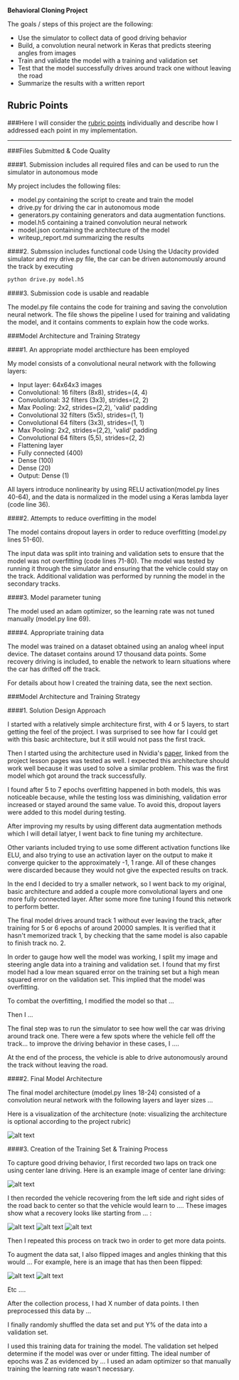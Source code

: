 
**Behavioral Cloning Project**

The goals / steps of this project are the following:
* Use the simulator to collect data of good driving behavior
* Build, a convolution neural network in Keras that predicts steering angles from images
* Train and validate the model with a training and validation set
* Test that the model successfully drives around track one without leaving the road
* Summarize the results with a written report


[//]: # (Image References)

[image1]: ./img/model.png "Model Visualization"
[image2]: ./examples/placeholder.png "Grayscaling"
[image3]: ./examples/placeholder_small.png "Recovery Image"
[image4]: ./examples/placeholder_small.png "Recovery Image"
[image5]: ./examples/placeholder_small.png "Recovery Image"
[image6]: ./examples/placeholder_small.png "Normal Image"
[image7]: ./examples/placeholder_small.png "Flipped Image"

## Rubric Points
###Here I will consider the [rubric points](https://review.udacity.com/#!/rubrics/432/view) individually and describe how I addressed each point in my implementation.  

---
###Files Submitted & Code Quality

####1. Submission includes all required files and can be used to run the simulator in autonomous mode

My project includes the following files:
* model.py containing the script to create and train the model
* drive.py for driving the car in autonomous mode
* generators.py containing generators and data augmentation functions.
* model.h5 containing a trained convolution neural network 
* model.json containing the architecture of the model
* writeup_report.md summarizing the results

####2. Submssion includes functional code
Using the Udacity provided simulator and my drive.py file, the car can be driven autonomously around the track by executing 
```sh
python drive.py model.h5
```

####3. Submission code is usable and readable

The model.py file contains the code for training and saving the convolution neural network. The file shows the pipeline I used for training and validating the model, and it contains comments to explain how the code works.

###Model Architecture and Training Strategy

####1. An appropriate model arcthiecture has been employed

My model consists of a convolutional neural network with the following layers:
- Input layer: 64x64x3 images
- Convolutional: 16 filters (8x8), strides=(4, 4)
- Convolutional: 32 filters (3x3), strides=(2, 2)
- Max Pooling: 2x2, strides=(2,2), 'valid' padding
- Convolutional 32 filters (5x5), strides=(1, 1)
- Convolutional 64 filters (3x3), strides=(1, 1)
- Max Pooling: 2x2, strides=(2,2), 'valid' padding
- Convolutional 64 filters (5,5), strides=(2, 2)
- Flattening layer
- Fully connected (400)
- Dense (100)
- Dense (20)
- Output: Dense (1)

All layers introduce nonlinearity by using RELU activation(model.py lines 40-64), and the data is normalized in the model using a Keras lambda layer (code line 36). 

####2. Attempts to reduce overfitting in the model

The model contains dropout layers in order to reduce overfitting (model.py lines 51-60). 

The input data was split into training and validation  sets to ensure that the model was not overfitting (code lines 71-80).
The model was tested by running it through the simulator and ensuring that the vehicle could stay on the track. Additional validation was performed by running the model in the secondary tracks.

####3. Model parameter tuning

The model used an adam optimizer, so the learning rate was not tuned manually (model.py line 69).

####4. Appropriate training data

The model was trained on a dataset obtained using an analog wheel input device. The dataset contains around 17 thousand data points. Some recovery driving is included, to enable the network to learn situations where
the car has drifted off the track.

For details about how I created the training data, see the next section. 

###Model Architecture and Training Strategy

####1. Solution Design Approach

I started with a relatively simple architecture first, with 4 or 5 layers, to start getting the feel of the project. I was surprised to see how far I could get with this basic architecture, but it still would not pass the first track.

Then I started using the architecture used in Nvidia's [paper](http://images.nvidia.com/content/tegra/automotive/images/2016/solutions/pdf/end-to-end-dl-using-px.pdf), linked from the project lesson pages was tested as well. I expected this architecture should work well because it was used to solve a similar problem. This was the first model which got around the track successfully.

I found after 5 to 7 epochs overfitting happened in both models, this was noticeable because, while the testing loss was diminishing, validation error increased or stayed around the same value. To avoid this, dropout layers were added to this model during testing.

After improving my results by using different data augmentation methods which I will detail latyer, I went back to fine tuning my architecture.

Other variants included trying to use some different activation functions like ELU, and also trying to use an activation layer on the output to make it converge quicker to the approximately -1, 1 range. All of these changes were discarded because they would not give the expected results on track.

In the end I decided to try a smaller network, so I went back to my original, basic architecture and added a couple more convolutional layers and one more fully connected layer. After some more fine tuning I found this network to perform better.

The final model drives around track 1 without ever leaving the track, after training for 5 or 6 epochs of around 20000 samples. It is verified that it hasn't memorized track 1, by checking that the same model is also capable to finish track no. 2.

In order to gauge how well the model was working, I split my image and steering angle data into a training and validation set. I found that my first model had a low mean squared error on the training set but a high mean squared error on the validation set. This implied that the model was overfitting. 



To combat the overfitting, I modified the model so that ...

Then I ... 

The final step was to run the simulator to see how well the car was driving around track one. There were a few spots where the vehicle fell off the track... to improve the driving behavior in these cases, I ....

At the end of the process, the vehicle is able to drive autonomously around the track without leaving the road.

####2. Final Model Architecture

The final model architecture (model.py lines 18-24) consisted of a convolution neural network with the following layers and layer sizes ...

Here is a visualization of the architecture (note: visualizing the architecture is optional according to the project rubric)

![alt text][image1]

####3. Creation of the Training Set & Training Process

To capture good driving behavior, I first recorded two laps on track one using center lane driving. Here is an example image of center lane driving:

![alt text][image2]

I then recorded the vehicle recovering from the left side and right sides of the road back to center so that the vehicle would learn to .... These images show what a recovery looks like starting from ... :

![alt text][image3]
![alt text][image4]
![alt text][image5]

Then I repeated this process on track two in order to get more data points.

To augment the data sat, I also flipped images and angles thinking that this would ... For example, here is an image that has then been flipped:

![alt text][image6]
![alt text][image7]

Etc ....

After the collection process, I had X number of data points. I then preprocessed this data by ...


I finally randomly shuffled the data set and put Y% of the data into a validation set. 

I used this training data for training the model. The validation set helped determine if the model was over or under fitting. The ideal number of epochs was Z as evidenced by ... I used an adam optimizer so that manually training the learning rate wasn't necessary.